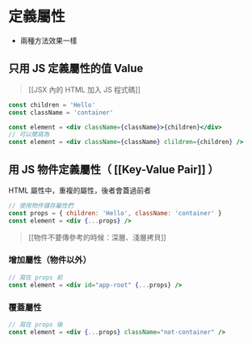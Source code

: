 # 定義屬性

- 兩種方法效果一樣
## 只用 JS 定義屬性的值 Value
>[[JSX 內的 HTML 加入 JS 程式碼]]
```jsx
const children = 'Hello'
const className = 'container'

const element = <div className={className}>{children}</div>
// 可以簡寫為
const element = <div className={className} clildren={children} />
```

## 用 JS 物件定義屬性（ [[Key-Value Pair]] ）
HTML 屬性中，重複的屬性，後者會蓋過前者
```jsx
// 使用物件儲存屬性們
const props = { children: 'Hello', className: 'container' }
const element = <div {...props} />
```
>[[物件不要傳參考的時候：深層、淺層拷貝]]

### 增加屬性（物件以外）
```jsx
// 寫在 props 前
const element = <div id="app-root" {...props} />
```
### 覆蓋屬性
```jsx
// 寫在 props 後
const element = <div {...props} className="not-container" />
```